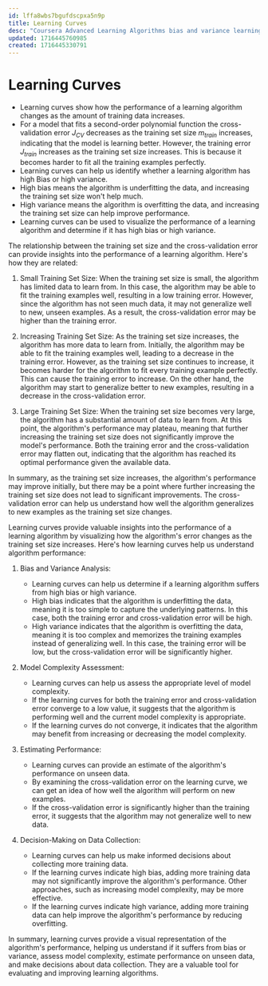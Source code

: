 ```yaml
---
id: lffa8wbs7bgufdscpxa5n9p
title: Learning Curves
desc: "Coursera Advanced Learning Algorithms bias and variance learning curves"
updated: 1716445760985
created: 1716445330791
---
```


# Learning Curves

- Learning curves show how the performance of a learning algorithm changes as the amount of training data increases.
- For a model that fits a second-order polynomial function the cross-validation error $J_{CV}$ decreases as the training set size $m_{train}$ increases, indicating that the model is learning better. However, the training error $J_{train}$ increases as the training set size increases. This is because it becomes harder to fit all the training examples perfectly.
- Learning curves can help us identify whether a learning algorithm has high Bias or high variance.
- High bias means the algorithm is underfitting the data, and increasing the training set size won't help much.
- High variance means the algorithm is overfitting the data, and increasing the training set size can help improve performance.
- Learning curves can be used to visualize the performance of a learning algorithm and determine if it has high bias or high variance.

The relationship between the training set size and the cross-validation error can provide insights into the performance of a learning algorithm. Here's how they are related:

1. Small Training Set Size: When the training set size is small, the algorithm has limited data to learn from. In this case, the algorithm may be able to fit the training examples well, resulting in a low training error. However, since the algorithm has not seen much data, it may not generalize well to new, unseen examples. As a result, the cross-validation error may be higher than the training error.

2. Increasing Training Set Size: As the training set size increases, the algorithm has more data to learn from. Initially, the algorithm may be able to fit the training examples well, leading to a decrease in the training error. However, as the training set size continues to increase, it becomes harder for the algorithm to fit every training example perfectly. This can cause the training error to increase. On the other hand, the algorithm may start to generalize better to new examples, resulting in a decrease in the cross-validation error.

3. Large Training Set Size: When the training set size becomes very large, the algorithm has a substantial amount of data to learn from. At this point, the algorithm's performance may plateau, meaning that further increasing the training set size does not significantly improve the model's performance. Both the training error and the cross-validation error may flatten out, indicating that the algorithm has reached its optimal performance given the available data.

In summary, as the training set size increases, the algorithm's performance may improve initially, but there may be a point where further increasing the training set size does not lead to significant improvements. The cross-validation error can help us understand how well the algorithm generalizes to new examples as the training set size changes.

Learning curves provide valuable insights into the performance of a learning algorithm by visualizing how the algorithm's error changes as the training set size increases. Here's how learning curves help us understand algorithm performance:

1. Bias and Variance Analysis:

   - Learning curves can help us determine if a learning algorithm suffers from high bias or high variance.
   - High bias indicates that the algorithm is underfitting the data, meaning it is too simple to capture the underlying patterns. In this case, both the training error and cross-validation error will be high.
   - High variance indicates that the algorithm is overfitting the data, meaning it is too complex and memorizes the training examples instead of generalizing well. In this case, the training error will be low, but the cross-validation error will be significantly higher.

2. Model Complexity Assessment:

   - Learning curves can help us assess the appropriate level of model complexity.
   - If the learning curves for both the training error and cross-validation error converge to a low value, it suggests that the algorithm is performing well and the current model complexity is appropriate.
   - If the learning curves do not converge, it indicates that the algorithm may benefit from increasing or decreasing the model complexity.

3. Estimating Performance:

   - Learning curves can provide an estimate of the algorithm's performance on unseen data.
   - By examining the cross-validation error on the learning curve, we can get an idea of how well the algorithm will perform on new examples.
   - If the cross-validation error is significantly higher than the training error, it suggests that the algorithm may not generalize well to new data.

4. Decision-Making on Data Collection:

   - Learning curves can help us make informed decisions about collecting more training data.
   - If the learning curves indicate high bias, adding more training data may not significantly improve the algorithm's performance. Other approaches, such as increasing model complexity, may be more effective.
   - If the learning curves indicate high variance, adding more training data can help improve the algorithm's performance by reducing overfitting.

In summary, learning curves provide a visual representation of the algorithm's performance, helping us understand if it suffers from bias or variance, assess model complexity, estimate performance on unseen data, and make decisions about data collection. They are a valuable tool for evaluating and improving learning algorithms.
